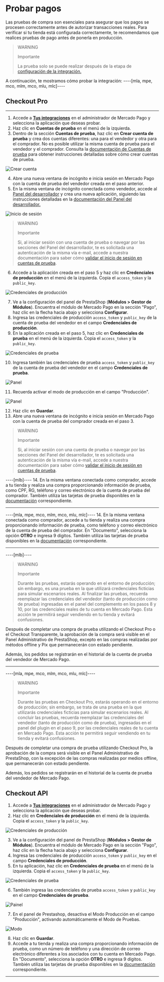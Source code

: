 # Probar pagos

Las pruebas de compra son esenciales para asegurar que los pagos se procesen correctamente antes de autorizar transacciones reales. Para verificar si tu tienda está configurada correctamente, te recomendamos que realices pruebas de pago antes de ponerla en producción.

> WARNING
> 
> Importante
>
> La prueba solo se puede realizar después de la etapa de [configuración de la integración.](/developers/es/docs/prestashop/integration)

A continuación, te mostramos cómo probar la integración:
----[mla, mpe, mco, mlm, mco, mlu, mlc]----
## Checkout Pro

------------
1. Accede a **[Tus integraciones](https://www.mercadopago[FAKER][URL][DOMAIN]/developers/panel/app)** en el administrador de Mercado Pago y selecciona la aplicación que deseas probar.
2. Haz clic en **Cuentas de prueba** en el menú de la izquierda.
3. Dentro de la sección **Cuentas de prueba**, haz clic en **Crear cuenta de prueba** y crea dos cuentas diferentes: una para el vendedor y otra para el comprador. No es posible utilizar la misma cuenta de prueba para el vendedor y el comprador. Consulta la [documentación de Cuentas de prueba](/developers/es/docs/prestashop/additional-content/your-integrations/test/accounts) para obtener instrucciones detalladas sobre cómo crear cuentas de prueba.

![Crear cuenta](/images/prestashop/test-create-account-es.gif)

4. Abre una nueva ventana de incógnito e inicia sesión en Mercado Pago con la cuenta de prueba del vendedor creada en el paso anterior.
5. En la misma ventana de incógnito conectada como vendedor, accede al [Panel del desarrollador](https://www.mercadopago[FAKER][URL][DOMAIN]/developers/panel/app) y crea una nueva aplicación, siguiendo las instrucciones detalladas en la [documentación del Panel del desarrollador.](/developers/es/docs/prestashop/additional-content/your-integrations/dashboard)

![Inicio de sesión](/images/prestashop/test-login-esp.gif)

 > WARNING
 >
 > Importante
 >
 > Si, al iniciar sesión con una cuenta de prueba o navegar por las secciones del Panel del desarrollador, te es solicitada una autenticación de la misma vía e-mail, accede a nuestra documentación para saber cómo [validar el inicio de sesión en cuentas de prueba](/developers/es/docs/adobe-commerce/additional-content/your-integrations/test/accounts#bookmark_validar_inicio_de_sesión_con_usuarios_de_prueba).

6. Accede a la aplicación creada en el paso 5 y haz clic en **Credenciales de producción** en el menú de la izquierda. Copia el `access_token` y la `public_key`.

![Credenciales de producción](/images/prestashop/test-prod-credentials-es.png)

7. Ve a la configuración del panel de PrestaShop (**Módulos > Gestor de Módulos**). Encuentra el módulo de Mercado Pago en la sección "Pago", haz clic en la flecha hacia abajo y selecciona **Configurar**.
8. Ingresa las credenciales de producción `access_token` y `public_key` de la cuenta de prueba del vendedor en el campo **Credenciales de producción**.
9. En la aplicación creada en el paso 5, haz clic en **Credenciales de prueba** en el menú de la izquierda. Copia el `access_token` y la `public_key`.

![Credenciales de prueba](/images/prestashop/test-test-credentials-es.png)

10. Ingresa también las credenciales de prueba `access_token` y `public_key` de la cuenta de prueba del vendedor en el campo **Credenciales de prueba**.

![Panel](/images/prestashop/test-prestashop-es.png)

11. Recuerda activar el modo de producción en el campo "Producción".

![Panel](/images/prestashop/test-prestashop-modeprod-es.png)

12. Haz clic en **Guardar**.
13. Abre una nueva ventana de incógnito e inicia sesión en Mercado Pago con la cuenta de prueba del comprador creada en el paso 3.

 > WARNING
 >
 > Importante
 >
 > Si, al iniciar sesión con una cuenta de prueba o navegar por las secciones del Panel del desarrollador, te es solicitada una autenticación de la misma vía e-mail, accede a nuestra documentación para saber cómo [validar el inicio de sesión en cuentas de prueba](/developers/es/docs/adobe-commerce/additional-content/your-integrations/test/accounts#bookmark_validar_inicio_de_sesión_con_usuarios_de_prueba).

----[mlb]----
14. En la misma ventana conectada como comprador, accede a tu tienda y realiza una compra proporcionando información de prueba, como CPF, RG, teléfono y correo electrónico de la cuenta de prueba del comprador. También utiliza las tarjetas de prueba disponibles en la [documentación](/developers/es/docs/prestashop/additional-content/your-integrations/test/cards) correspondiente.

------------
----[mla, mpe, mco, mlm, mco, mlu, mlc]----
14. En la misma ventana conectada como comprador, accede a tu tienda y realiza una compra proporcionando información de prueba, como teléfono y correo electrónico de la cuenta de prueba del comprador. En "Documento", selecciona la opción **OTRO** e ingresa 9 dígitos. También utiliza las tarjetas de prueba disponibles en la [documentación](/developers/es/docs/prestashop/additional-content/your-integrations/test/cards) correspondiente.

------------
----[mlb]----
> WARNING
> 
> Importante
>
> Durante las pruebas, estarás operando en el entorno de producción; sin embargo, es una prueba en la que utilizará credenciales ficticias para simular escenarios reales. Al finalizar las pruebas, recuerda reemplazar las credenciales del vendedor (tanto de producción como de prueba) ingresadas en el panel del complemento en los pasos 8 y 10, por las credenciales reales de tu cuenta en Mercado Pago. Esta acción te permitirá seguir vendiendo en tu tienda y evitará confusiones.

Después de completar una compra de prueba utilizando el Checkout Pro o el Checkout Transparente, la aprobación de la compra será visible en el Panel Administrativo de PrestaShop, excepto en las compras realizadas por métodos offline y Pix que permanecerán con estado pendiente.

Además, los pedidos se registrarán en el historial de la cuenta de prueba del vendedor de Mercado Pago.

------------
----[mla, mpe, mco, mlm, mco, mlu, mlc]----
> WARNING
> 
> Importante
>
> Durante las pruebas en Checkout Pro, estarás operando en el entorno de producción; sin embargo, se trata de una prueba en la que utilizarás credenciales ficticias para simular escenarios reales. Al concluir las pruebas, recuerda reemplazar las credenciales del vendedor (tanto de producción como de prueba), ingresadas en el panel del plugin en el paso 9, por las credenciales reales de tu cuenta en Mercado Pago. Esta acción te permitirá seguir vendiendo en tu tienda y evitará confusiones.

Después de completar una compra de prueba utilizando Checkout Pro, la aprobación de la compra será visible en el Panel Administrativo de PrestaShop, con la excepción de las compras realizadas por medios offline, que permanecerán con estado pendiente.

Además, los pedidos se registrarán en el historial de la cuenta de prueba del vendedor de Mercado Pago.

## Checkout API

1. Accede a **[Tus integraciones](https://www.mercadopago[FAKER][URL][DOMAIN]/developers/panel/app)** en el administrador de Mercado Pago y selecciona la aplicación que deseas probar.
2. Haz clic en **Credenciales de producción** en el menú de la izquierda. Copia el `access_token` y la `public_key`.

![Credenciales de producción](/images/prestashop/test-prod-credentials-api-es.png)

3. Ve a la configuración del panel de PrestaShop (**Módulos > Gestor de Módulos**). Encuentra el módulo de Mercado Pago en la sección "Pago", haz clic en la flecha hacia abajo y selecciona **Configurar**.
4. Ingresa las credenciales de producción `access_token` y `public_key` en el campo **Credenciales de producción**.
5. En tu aplicación, haz clic en **Credenciales de prueba** en el menú de la izquierda. Copia el `access_token` y la `public_key`.

![Credenciales de prueba](/images/prestashop/test-test-credentials-api-es.png)

6. También ingresa las credenciales de prueba `access_token` y `public_key` en el campo **Credenciales de prueba**.

![Painel](/images/prestashop/test-prestashop-es.png)

7. En el panel de Prestashop, desactiva el Modo Producción en el campo "Producción", activando automáticamente el Modo de Pruebas.

![Modo](/images/prestashop/test-prestashop-testmode-es.png)

8. Haz clic en **Guardar**.
9. Accede a tu tienda y realiza una compra proporcionando información de prueba, como un número de teléfono y una dirección de correo electrónico diferentes a los asociados con tu cuenta en Mercado Pago. En "Documento", selecciona la opción **OTRO** e ingresa 9 dígitos. También utiliza las tarjetas de prueba disponibles en la [documentación](/developers/es/docs/prestashop/additional-content/your-integrations/test/cards) correspondiente.

------------